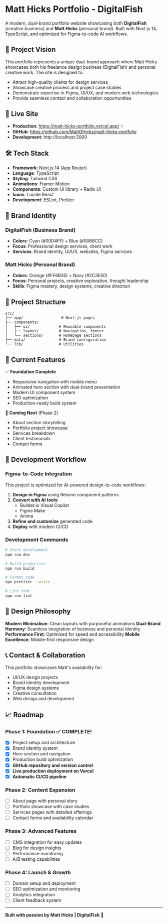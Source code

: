 # Matt Hicks Portfolio - DigitalFish

A modern, dual-brand portfolio website showcasing both **DigitalFish** (creative business) and **Matt Hicks** (personal brand). Built with Next.js 14, TypeScript, and optimized for Figma-to-code AI workflows.

## 🎯 Project Vision

This portfolio represents a unique dual-brand approach where Matt Hicks showcases both his freelance design business (DigitalFish) and personal creative work. The site is designed to:

- Attract high-quality clients for design services
- Showcase creative process and project case studies  
- Demonstrate expertise in Figma, UI/UX, and modern web technologies
- Provide seamless contact and collaboration opportunities

## 🚀 Live Site

- **Production**: https://matt-hicks-portfolio.vercel.app/ ✨
- **GitHub**: https://github.com/MattGHicks/matt-hicks-portfolio
- **Development**: http://localhost:3000

## 🛠️ Tech Stack

- **Framework**: Next.js 14 (App Router)
- **Language**: TypeScript
- **Styling**: Tailwind CSS
- **Animations**: Framer Motion
- **Components**: Custom UI library + Radix UI
- **Icons**: Lucide React
- **Development**: ESLint, Prettier

## 🎨 Brand Identity

### DigitalFish (Business Brand)
- **Colors**: Cyan (#00D4FF) + Blue (#0066CC)
- **Focus**: Professional design services, client work
- **Services**: Brand identity, UI/UX, websites, Figma services

### Matt Hicks (Personal Brand)  
- **Colors**: Orange (#FF6B35) + Navy (#2C3E50)
- **Focus**: Personal projects, creative exploration, thought leadership
- **Skills**: Figma mastery, design systems, creative direction

## 📂 Project Structure

```
src/
├── app/                 # Next.js pages
├── components/
│   ├── ui/             # Reusable components
│   ├── layout/         # Navigation, footer
│   └── sections/       # Homepage sections
├── data/               # Brand configuration
└── lib/                # Utilities
```

## 🎯 Current Features

✅ **Foundation Complete**
- Responsive navigation with mobile menu
- Animated hero section with dual-brand presentation
- Modern UI component system
- SEO optimization
- Production-ready build system

🚧 **Coming Next** (Phase 2)
- About section storytelling
- Portfolio project showcase
- Services breakdown
- Client testimonials
- Contact forms

## 🔄 Development Workflow

### Figma-to-Code Integration
This project is optimized for AI-powered design-to-code workflows:

1. **Design in Figma** using Relume component patterns
2. **Convert with AI tools**:
   - Builder.io Visual Copilot
   - Figma Make
   - Anima
3. **Refine and customize** generated code
4. **Deploy** with modern CI/CD

### Development Commands

```bash
# Start development
npm run dev

# Build production
npm run build

# Format code  
npx prettier --write .

# Lint code
npm run lint
```

## 🎨 Design Philosophy

**Modern Minimalism**: Clean layouts with purposeful animations
**Dual-Brand Harmony**: Seamless integration of business and personal identity
**Performance First**: Optimized for speed and accessibility
**Mobile Excellence**: Mobile-first responsive design

## 📞 Contact & Collaboration

This portfolio showcases Matt's availability for:
- UI/UX design projects
- Brand identity development  
- Figma design systems
- Creative consultation
- Web design and development

## 📈 Roadmap

### Phase 1: Foundation ✅ **COMPLETE!**
- [x] Project setup and architecture
- [x] Brand identity system  
- [x] Hero section and navigation
- [x] Production build optimization
- [x] **GitHub repository and version control**
- [x] **Live production deployment on Vercel**
- [x] **Automatic CI/CD pipeline**

### Phase 2: Content Expansion
- [ ] About page with personal story
- [ ] Portfolio showcase with case studies
- [ ] Services pages with detailed offerings
- [ ] Contact forms and availability calendar

### Phase 3: Advanced Features  
- [ ] CMS integration for easy updates
- [ ] Blog for design insights
- [ ] Performance monitoring
- [ ] A/B testing capabilities

### Phase 4: Launch & Growth
- [ ] Domain setup and deployment
- [ ] SEO optimization and monitoring
- [ ] Analytics integration
- [ ] Client feedback system

---

**Built with passion by Matt Hicks | DigitalFish** 🐠
